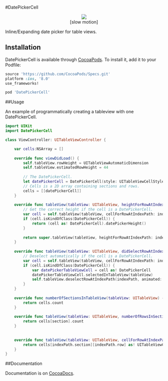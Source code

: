 #DatePickerCell

<p align="center">
<img src="http://i.imgur.com/dpHIzw8.gif"/>
<br>
[slow motion]
</p>

Inline/Expanding date picker for table views.

## Installation

DatePickerCell is available through [CocoaPods](http://cocoapods.org). To install
it, add it to your Podfile:

```ruby
source 'https://github.com/CocoaPods/Specs.git'
platform :ios, '8.0'
use_frameworks!

pod 'DatePickerCell'
```

##Usage

An example of programmatically creating a tableview with one DatePickerCell.

```Swift
import UIKit
import DatePickerCell

class ViewController: UITableViewController {

    var cells:NSArray = []
    
    override func viewDidLoad() {
        self.tableView.rowHeight = UITableViewAutomaticDimension
        self.tableView.estimatedRowHeight = 44
        
        // The DatePickerCell.
        let datePickerCell = DatePickerCell(style: UITableViewCellStyle.Default, reuseIdentifier: nil)
        // Cells is a 2D array containing sections and rows.
        cells = [[datePickerCell]]
    }
    
    override func tableView(tableView: UITableView, heightForRowAtIndexPath indexPath: NSIndexPath) -> CGFloat {
        // Get the correct height if the cell is a DatePickerCell.
        var cell = self.tableView(tableView, cellForRowAtIndexPath: indexPath)
        if (cell.isKindOfClass(DatePickerCell)) {
            return (cell as! DatePickerCell).datePickerHeight()
        }
        
        return super.tableView(tableView, heightForRowAtIndexPath: indexPath)
    }
    
    override func tableView(tableView: UITableView, didSelectRowAtIndexPath indexPath: NSIndexPath) {
        // Deselect automatically if the cell is a DatePickerCell.
        var cell = self.tableView(tableView, cellForRowAtIndexPath: indexPath)
        if (cell.isKindOfClass(DatePickerCell)) {
            var datePickerTableViewCell = cell as! DatePickerCell
            datePickerTableViewCell.selectedInTableView(tableView)
            self.tableView.deselectRowAtIndexPath(indexPath, animated: true)
        }
    }
    
    override func numberOfSectionsInTableView(tableView: UITableView) -> Int {
        return cells.count
    }
    
    override func tableView(tableView: UITableView, numberOfRowsInSection section: Int) -> Int {
        return cells[section].count
    }
    
    
    override func tableView(tableView: UITableView, cellForRowAtIndexPath indexPath: NSIndexPath) -> UITableViewCell {
        return cells[indexPath.section][indexPath.row] as! UITableViewCell
    }
}
```

##Documentation

Documentation is on [CocoaDocs](http://cocoadocs.org/docsets/DatePickerCell).